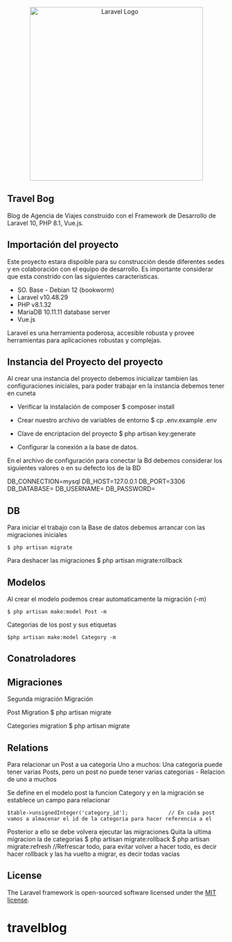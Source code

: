 <p align="center"><a href="https://laravel.com" target="_blank"><img src="https://raw.githubusercontent.com/laravel/art/master/logo-lockup/5%20SVG/2%20CMYK/1%20Full%20Color/laravel-logolockup-cmyk-red.svg" width="400" alt="Laravel Logo"></a></p>



## Travel Bog

Blog de Agencia de Viajes construido con el Framework de Desarrollo de Laravel 10, PHP 8.1, Vue.js.



## Importación del proyecto

Este proyecto estara dispoible para su construcción desde diferentes sedes y en colaboración con el equipo de desarrollo. Es importante considerar que esta constrido con las siguientes caracteristicas.

-  SO. Base - Debian 12 (bookworm)
-  Laravel v10.48.29 
-  PHP v8.1.32
-  MariaDB 10.11.11 database server
-  Vue.js 

Laravel es una herramienta poderosa, accesible robusta y provee herramientas para aplicaciones robustas y complejas.


## Instancia del Proyecto del proyecto

Al crear una instancia del proyecto debemos inicializar tambien las configuraciones iniciales, para poder trabajar en la instancia debemos tener en cuneta

- Verificar la instalación de composer
	$ composer install	

- Crear nuestro archivo de variables de entorno
	$ cp .env.example	.env

- Clave de encriptacion del proyecto
	$ php artisan key:generate

- Configurar la conexión a la base de datos.	

En el archivo de configuración para conectar la Bd debemos considerar los siguientes valores o en su defecto los de la BD

DB_CONNECTION=mysql
DB_HOST=127.0.0.1
DB_PORT=3306
DB_DATABASE=
DB_USERNAME=
DB_PASSWORD=



## DB

Para iniciar el trabajo con la Base de datos debemos arrancar con las migraciones iniciales

    $ php artisan migrate

Para deshacer las migraciones
	$ php artisan migrate:rollback



## Modelos

Al crear el modelo podemos crear automaticamente la migración  (-m)

	$ php artisan make:model Post -m

Categorias de los post y sus etiquetas

	$php artisan make:model Category -m



## Conatroladores



## Migraciones

Segunda migración Migración

Post Migration
	$ php artisan migrate

Categories migration
	$ php artisan migrate


## Relations	

Para relacionar un Post a ua categoria
Uno a muchos: Una categoria puede tener varias Posts, pero un post no puede tener varias categorias - Relacion de uno a muchos

Se define en el modelo post la funcion Category y en la migración se establece un campo para relacionar 

	$table->unsignedInteger('category_id');             // En cada post vamos a almacenar el id de la categoria para hacer referencia a el

Posterior a ello se debe volvera ejecutar las migraciones
Quita la ultima migracion la de categorias
	$ php artisan migrate:rollback
	$ php artisan migrate:refresh		//Refrescar todo, para evitar volver a hacer todo, es decir hacer rollback y las ha vuelto a migrar, es decir todas vacias




## License

The Laravel framework is open-sourced software licensed under the [MIT license](https://opensource.org/licenses/MIT).
# travelblog

